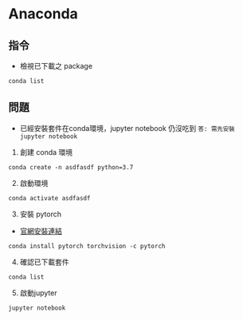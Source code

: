 # Anaconda

## 指令
* 檢視已下載之 package
```
conda list
```

## 問題
* 已經安裝套件在conda環境，jupyter notebook 仍沒吃到
`答: 需先安裝 jupyter notebook`

1. 創建 conda 環境
```
conda create -n asdfasdf python=3.7
```

2. 啟動環境
```
conda activate asdfasdf
```

3. 安裝 pytorch
* [官網安裝連結](https://pytorch.org/)
```
conda install pytorch torchvision -c pytorch
```

4. 確認已下載套件

```
conda list
```

5. 啟動jupyter
``` 
jupyter notebook
```

